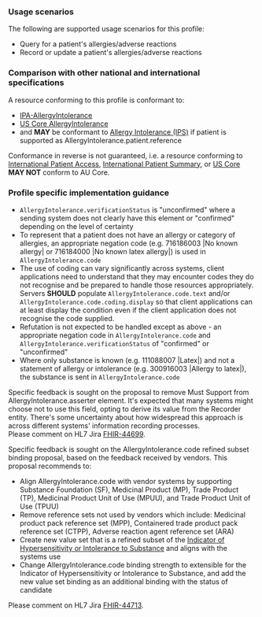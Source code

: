 ### Usage scenarios

The following are supported usage scenarios for this profile:

- Query for a patient's allergies/adverse reactions
- Record or update a patient's allergies/adverse reactions


### Comparison with other national and international specifications

A resource conforming to this profile is conformant to:
- [IPA-AllergyIntolerance](http://hl7.org/fhir/uv/ipa/StructureDefinition/ipa-allergyintolerance)
- [US Core AllergyIntolerance](http://hl7.org/fhir/us/core/StructureDefinition/us-core-allergyintolerance)
- and **MAY** be conformant to [Allergy Intolerance (IPS)](http://hl7.org/fhir/uv/ips/StructureDefinition/AllergyIntolerance-uv-ips) if patient is supported as AllergyIntolerance.patient.reference

Conformance in reverse is not guaranteed, i.e. a resource conforming to [International Patient Access](https://build.fhir.org/ig/HL7/fhir-ipa), [International Patient Summary](http://build.fhir.org/ig/HL7/fhir-ips), or [US Core](http://hl7.org/fhir/us/core) **MAY NOT** conform to AU Core.


### Profile specific implementation guidance
- `AllergyIntolerance.verificationStatus` is "unconfirmed" where a sending system does not clearly have this element or "confirmed" depending on the level of certainty
- To represent that a patient does not have an allergy or category of allergies, an appropriate negation code (e.g. 716186003 \|No known allergy\| or 716184000 \|No known latex allergy\|) is used in `AllergyIntolerance.code`
- The use of coding can vary significantly across systems, client applications need to understand that they may encounter codes they do not recognise and be prepared to handle those resources appropriately. Servers **SHOULD** populate `AllergyIntolerance.code.text` and/or `AllergyIntolerance.code.coding.display` so that client applications can at least display the condition even if the client application does not recognise the code supplied.
- Refutation is not expected to be handled except as above - an appropriate negation code in `AllergyIntolerance.code` and `AllergyIntolerance.verificationStatus` of "confirmed" or "unconfirmed"
- Where only substance is known (e.g. 111088007 \|Latex\|) and not a statement of allergy or intolerance (e.g. 300916003 \|Allergy to latex\|), the substance is sent in `AllergyIntolerance.code`

<p class="request-for-feedback">Specific feedback is sought on the proposal to remove Must Support from AllergyIntolerance.asserter element. It's expected that many systems might choose not to use this field,  opting to derive its value from the Recorder entity. There's some uncertainty about how widespread this approach is across different systems' information recording processes.<br/>Please comment on HL7 Jira <a href="https://jira.hl7.org/browse/FHIR-44699">FHIR-44699</a>.</p>

<div class="request-for-feedback"><p>Specific feedback is sought on the AllergyIntolerance.code refined subset binding proposal, based on the feedback received by vendors. This proposal recommends to:<ul>
    <li>Align AllergyIntolerance.code with vendor systems by supporting  Substance Foundation (SF), Medicinal Product (MP), Trade Product (TP), Medicinal Product Unit of Use (MPUU), and Trade Product Unit of Use (TPUU)</li>
    <li>Remove reference sets not used by vendors which include: Medicinal product pack reference set (MPP), Containered trade product pack reference set (CTPP), Adverse reaction agent reference set (ARA)</li>
    <li>Create new value set that is a refined subset of the <a href="https://healthterminologies.gov.au/fhir/ValueSet/indicator-hypersensitivity-intolerance-to-substance-2">Indicator of Hypersensitivity or Intolerance to Substance</a> and aligns with the systems use</li>
    <li>Change AllergyIntolerance.code binding strength to extensible for the Indicator of Hypersensitivity or Intolerance to Substance, and add the new value set binding as an additional binding with the status of candidate</li>
</ul>Please comment on HL7 Jira <a href="https://jira.hl7.org/browse/FHIR-44713">FHIR-44713</a>.</p>
</div>